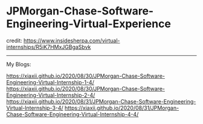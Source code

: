 # JPMorgan-Chase-Software-Engineering-Virtual-Experience
credit: https://www.insidesherpa.com/virtual-internships/R5iK7HMxJGBgaSbvk

---
My Blogs:

https://xiaxii.github.io/2020/08/30/JPMorgan-Chase-Software-Engineering-Virtual-Internship-1-4/
https://xiaxii.github.io/2020/08/30/JPMorgan-Chase-Software-Engineering-Virtual-Internship-2-4/
https://xiaxii.github.io/2020/08/31/JPMorgan-Chase-Software-Engineering-Virtual-Internship-3-4/
https://xiaxii.github.io/2020/08/31/JPMorgan-Chase-Software-Engineering-Virtual-Internship-4-4/





